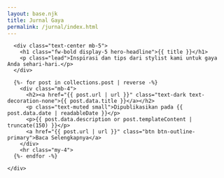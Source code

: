 ```yaml
---
layout: base.njk
title: Jurnal Gaya
permalink: /jurnal/index.html
---
```


<div class="container my-5 py-5">
  <div class="row justify-content-center">
    <div class="col-lg-8">
      
      <div class="text-center mb-5">
        <h1 class="fw-bold display-5 hero-headline">{{ title }}</h1>
        <p class="lead">Inspirasi dan tips dari stylist kami untuk gaya Anda sehari-hari.</p>
      </div>

      {%- for post in collections.post | reverse -%}
        <div class="mb-4">
          <h2><a href="{{ post.url | url }}" class="text-dark text-decoration-none">{{ post.data.title }}</a></h2>
          <p class="text-muted small">Dipublikasikan pada {{ post.data.date | readableDate }}</p>
          <p>{{ post.data.description or post.templateContent | truncate(150) }}</p>
          <a href="{{ post.url | url }}" class="btn btn-outline-primary">Baca Selengkapnya</a>
        </div>
        <hr class="my-4">
      {%- endfor -%}

    </div>
  </div>
</div>